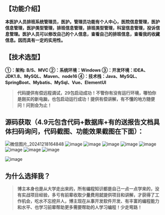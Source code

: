 

## 【功能介绍】
**本医护人员排班系统管理员，医护。管理员功能有个人中心，医院信息管理，医护信息管理，医护类型管理，排班信息管理，排班类型管理，科室信息管理，投诉信息管理。医护人员可以修改自己的个人信息，查看自己的排班信息，查看我的收藏信息。因而具有一定的实用性。**

## 【技术选型】
**①：架构: B/S、MVC
②：系统环境：Windows
③：开发环境：IDEA、JDK1.8、MySQL、Maven、node16
④：技术栈：Java、MySQL、SpringBoot、Mybatis、MySql、Vue、ElementUI**
> **代码提供有偿远程调试，29包启动成功！不管你有没有运行环境，哪怕你是刚买的新电脑，也包启动运行成功！提供有偿讲解，有不懂的地方随便问！问到会为止！**
## 源码获取（4.9元包含代码+数据库+有的送报告文档具体扫码询问，代码截图、功能效果截图在下面）：
![微信图片_20241218164848](https://github.com/user-attachments/assets/646b2784-afb8-47ee-a4d4-5ccc9f96b331)
![image](https://github.com/user-attachments/assets/db98b3e8-558c-4d0c-af16-b62bf944f96a)
![image](https://github.com/user-attachments/assets/ff74bbd8-bb01-445c-bcc4-2181eec8cbb1)
![image](https://github.com/user-attachments/assets/558bd223-1fc7-4dcd-a86a-cb0d61fedf6b)
![image](https://github.com/user-attachments/assets/1f6ff91c-68b5-4341-951b-077e4cfe0322)
![image](https://github.com/user-attachments/assets/d99479b9-0942-4d23-bc68-559db4dfabf7)
![image](https://github.com/user-attachments/assets/aeb60047-d208-4363-a857-ca1b216f26c5)
![image](https://github.com/user-attachments/assets/07663913-d960-4413-a85d-929083d5834f)
![image](https://github.com/user-attachments/assets/18482830-113f-4f72-8296-05d66f5d4ab5)

![image](https://github.com/user-attachments/assets/83954fcd-bf79-4660-b49e-5fa6074dc85e)

## 为什么选择我？

> **博主本身也是从大学走出来的，所有编程知识都是自己一点一点学来的，没有实战项目经验，多亏有前辈收取少量费用就提供项目和讲解，才获得了工作机会，吃水不忘挖井人，博主现在从事开发软件开发、有丰富的编程能力和水平、也学习前辈帮助更多需要帮助的人学习编程！少走弯路！**


